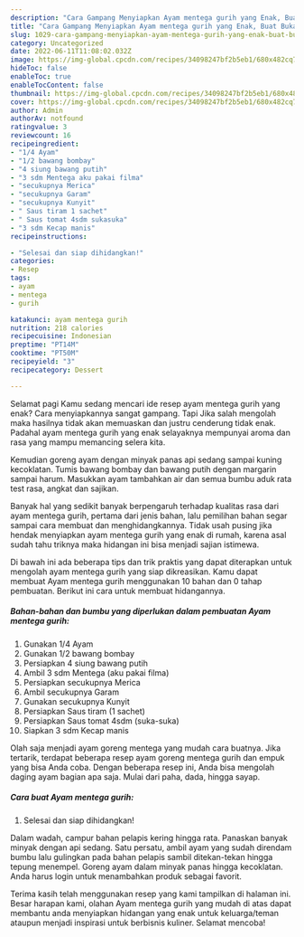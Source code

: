 ```yaml
---
description: "Cara Gampang Menyiapkan Ayam mentega gurih yang Enak, Buat Buka Puasa}"
title: "Cara Gampang Menyiapkan Ayam mentega gurih yang Enak, Buat Buka Puasa}"
slug: 1029-cara-gampang-menyiapkan-ayam-mentega-gurih-yang-enak-buat-buka-puasa
category: Uncategorized
date: 2022-06-11T11:08:02.032Z
image: https://img-global.cpcdn.com/recipes/34098247bf2b5eb1/680x482cq70/ayam-mentega-gurih-foto-resep-utama.jpg
hideToc: false
enableToc: true
enableTocContent: false
thumbnail: https://img-global.cpcdn.com/recipes/34098247bf2b5eb1/680x482cq70/ayam-mentega-gurih-foto-resep-utama.jpg
cover: https://img-global.cpcdn.com/recipes/34098247bf2b5eb1/680x482cq70/ayam-mentega-gurih-foto-resep-utama.jpg
author: Admin
authorAv: notfound
ratingvalue: 3
reviewcount: 16
recipeingredient:
- "1/4 Ayam"
- "1/2 bawang bombay"
- "4 siung bawang putih"
- "3 sdm Mentega aku pakai filma"
- "secukupnya Merica"
- "secukupnya Garam"
- "secukupnya Kunyit"
- " Saus tiram 1 sachet"
- " Saus tomat 4sdm sukasuka"
- "3 sdm Kecap manis"
recipeinstructions:

- "Selesai dan siap dihidangkan!"
categories:
- Resep
tags:
- ayam
- mentega
- gurih

katakunci: ayam mentega gurih 
nutrition: 218 calories
recipecuisine: Indonesian
preptime: "PT14M"
cooktime: "PT50M"
recipeyield: "3"
recipecategory: Dessert

---
```



Selamat pagi Kamu sedang mencari ide resep ayam mentega gurih yang enak? Cara menyiapkannya sangat gampang. Tapi Jika salah mengolah maka hasilnya tidak akan memuaskan dan justru cenderung tidak enak. Padahal ayam mentega gurih yang enak selayaknya mempunyai aroma dan rasa yang mampu memancing selera kita.


Kemudian goreng ayam dengan minyak panas api sedang sampai kuning kecoklatan. Tumis bawang bombay dan bawang putih dengan margarin sampai harum. Masukkan ayam tambahkan air dan semua bumbu aduk rata test rasa, angkat dan sajikan.

Banyak hal yang sedikit banyak berpengaruh terhadap kualitas rasa dari ayam mentega gurih, pertama dari jenis bahan, lalu pemilihan bahan segar sampai cara membuat dan menghidangkannya. Tidak usah pusing jika hendak menyiapkan ayam mentega gurih yang enak di rumah, karena asal sudah tahu triknya maka hidangan ini bisa menjadi sajian istimewa.


Di bawah ini ada beberapa tips dan trik praktis yang dapat diterapkan untuk mengolah ayam mentega gurih yang siap dikreasikan. Kamu dapat membuat Ayam mentega gurih menggunakan 10 bahan dan 0 tahap pembuatan. Berikut ini cara untuk membuat hidangannya.

<!--inarticleads1-->

##### Bahan-bahan dan bumbu yang diperlukan dalam pembuatan Ayam mentega gurih:

1. Gunakan 1/4 Ayam
1. Gunakan 1/2 bawang bombay
1. Persiapkan 4 siung bawang putih
1. Ambil 3 sdm Mentega (aku pakai filma)
1. Persiapkan secukupnya Merica
1. Ambil secukupnya Garam
1. Gunakan secukupnya Kunyit
1. Persiapkan  Saus tiram (1 sachet)
1. Persiapkan  Saus tomat 4sdm (suka-suka)
1. Siapkan 3 sdm Kecap manis


Olah saja menjadi ayam goreng mentega yang mudah cara buatnya. Jika tertarik, terdapat beberapa resep ayam goreng mentega gurih dan empuk yang bisa Anda coba. Dengan beberapa resep ini, Anda bisa mengolah daging ayam bagian apa saja. Mulai dari paha, dada, hingga sayap. 

<!--inarticleads2-->

##### Cara buat Ayam mentega gurih:


1. Selesai dan siap dihidangkan!

Dalam wadah, campur bahan pelapis kering hingga rata. Panaskan banyak minyak dengan api sedang. Satu persatu, ambil ayam yang sudah direndam bumbu lalu gulingkan pada bahan pelapis sambil ditekan-tekan hingga tepung menempel. Goreng ayam dalam minyak panas hingga kecoklatan. Anda harus login untuk menambahkan produk sebagai favorit. 

Terima kasih telah menggunakan resep yang kami tampilkan di halaman ini. Besar harapan kami, olahan Ayam mentega gurih yang mudah di atas dapat membantu anda menyiapkan hidangan yang enak untuk keluarga/teman ataupun menjadi inspirasi untuk berbisnis kuliner. Selamat mencoba!
